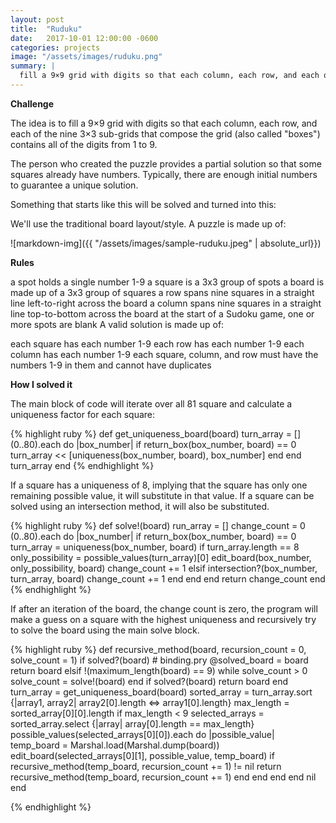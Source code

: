 ```yaml
---
layout: post
title:  "Ruduku"
date:   2017-10-01 12:00:00 -0600
categories: projects
image: "/assets/images/ruduku.png"
summary: |
  fill a 9×9 grid with digits so that each column, each row, and each of the nine 3×3 sub-grids that compose the grid (also called "boxes") contains all of the digits from 1 to 9
---
```

**Challenge**

The idea is to fill a 9×9 grid with digits so that each column, each row, and each of the nine 3×3 sub-grids that compose the grid (also called "boxes") contains all of the digits from 1 to 9.

The person who created the puzzle provides a partial solution so that some squares already have numbers. Typically, there are enough initial numbers to guarantee a unique solution.

Something that starts like this will be solved and turned into this:

We'll use the traditional board layout/style. A puzzle is made up of:

![markdown-img]({{ "/assets/images/sample-ruduku.jpeg" | absolute_url}})

**Rules**

a spot holds a single number 1-9
a square is a 3x3 group of spots
a board is made up of a 3x3 group of squares
a row spans nine squares in a straight line left-to-right across the board
a column spans nine squares in a straight line top-to-bottom across the board
at the start of a Sudoku game, one or more spots are blank
A valid solution is made up of:

each square has each number 1-9
each row has each number 1-9
each column has each number 1-9
each square, column, and row must have the numbers 1-9 in them and cannot have duplicates

**How I solved it**

The main block of code will iterate over all 81 square and calculate a uniqueness factor for each square:

{% highlight ruby %}
def get_uniqueness_board(board)
    turn_array = []
    (0..80).each do |box_number|
      if return_box(box_number, board) == 0
        turn_array << [uniqueness(box_number, board), box_number]
      end
    end
    turn_array
  end
{% endhighlight %}

If a square has a uniqueness of 8, implying that the square has only one remaining possible value, it will substitute in that value. If a square can be solved using an intersection method, it will also be substituted. 

{% highlight ruby %}
def solve!(board)
    run_array = []
    change_count = 0
    (0..80).each do |box_number|
      if return_box(box_number, board) == 0
        turn_array = uniqueness(box_number, board)
        if turn_array.length == 8
            only_possibility = possible_values(turn_array)[0]
            edit_board(box_number, only_possibility, board)
            change_count += 1
        elsif intersection?(box_number, turn_array, board)
          change_count += 1
        end
      end
    end 
    return change_count
  end
{% endhighlight %}

If after an iteration of the board, the change count is zero, the program will make a guess on a square with the highest uniqueness and recursively try to solve the board using the main solve block.

{% highlight ruby %}
def recursive_method(board, recursion_count = 0, solve_count = 1)
    if solved?(board)
      # binding.pry
      @solved_board = board
      return board
    elsif !(maximum_length(board) == 9)
      while solve_count > 0
        solve_count = solve!(board)
      end
      if solved?(board)
        return board
      end
      turn_array = get_uniqueness_board(board)
      sorted_array = turn_array.sort {|array1, array2| array2[0].length <=> array1[0].length}
      max_length = sorted_array[0][0].length
      if max_length < 9
        selected_arrays = sorted_array.select {|array| array[0].length == max_length}
        possible_values(selected_arrays[0][0]).each do |possible_value|
          temp_board = Marshal.load(Marshal.dump(board))
          edit_board(selected_arrays[0][1], possible_value, temp_board)
          if recursive_method(temp_board, recursion_count += 1) != nil 
            return recursive_method(temp_board, recursion_count += 1)
          end
        end
      end
    end
    nil
  end

{% endhighlight %}

[Ruduku]: https://github.com/ansachs/ruduku
